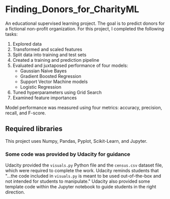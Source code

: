 # Finding_Donors_for_CharityML
An educational supervised learning project. The goal is to predict donors for a fictional non-profit organization. For this project, I completed the following tasks:
1. Explored data
2. Transformed and scaled features
3. Split data into training and test sets
4. Created a training and prediction pipeline
5. Evaluated and juxtaposed performance of four models:
    * Gaussian Naive Bayes
    * Gradient Boosted Regression
    * Support Vector Machine models
    * Logistic Regression
6. Tuned hyperparameters using Grid Search
7. Examined feature importances

Model performance was measured using four metrics: accuracy, precision, recall, and F-score.

## Required libraries                       
This project uses Numpy, Pandas, Pyplot, Scikit-Learn, and Jupyter.

### Some code was provided by Udacity for guidance
Udacity provided the `visuals.py` Python file and the `census.csv` dataset file, which were required to complete the work. Udacity reminds students that "...the code included in `visuals.py` is meant to be used out-of-the-box and not intended for students to manipulate." Udacity also provided some template code within the Jupyter notebook to guide students in the right direction.
